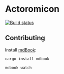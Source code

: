 # Actoromicon

[![Build status](https://travis-ci.org/loyd/actoromicon.svg)](https://travis-ci.org/loyd/actoromicon)

## Contributing

Install [mdBook](https://phaiax.github.io/mdBook/README.html):

```sh
cargo install mdbook
```

```sh
mdbook watch
```
